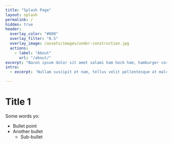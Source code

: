```yaml
---
title: "Splash Page"
layout: splash
permalink: /
hidden: true
header:
  overlay_color: "#000"
  overlay_filter: "0.5"
  overlay_image: /assets/images/under-construction.jpg
  actions:
    - label: "About"
      url: "/about/"
excerpt: "Bacon ipsum dolor sit amet salami ham hock ham, hamburger corned beef short ribs kielbasa biltong t-bone drumstick tri-tip tail sirloin pork chop."
intro: 
  - excerpt: 'Nullam suscipit et nam, tellus velit pellentesque at malesuada, enim eaque. Quis nulla, netus tempor in diam gravida tincidunt, *proin faucibus* voluptate felis id sollicitudin. Centered with `type="center"`'

---
```


# Title 1
Some words yo:
- Bullet point
- Another bullet
  - Sub-bullet
